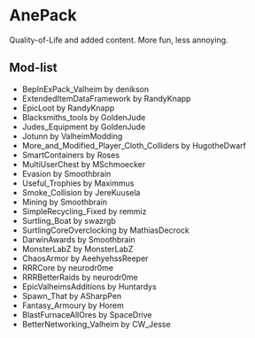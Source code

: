 # AnePack
Quality-of-Life and added content.
More fun, less annoying.


## Mod-list
- BepInExPack_Valheim by denikson
- ExtendedItemDataFramework by RandyKnapp
- EpicLoot by RandyKnapp
- Blacksmiths_tools by GoldenJude
- Judes_Equipment by GoldenJude
- Jotunn by ValheimModding
- More_and_Modified_Player_Cloth_Colliders by HugotheDwarf
- SmartContainers by Roses
- MultiUserChest by MSchmoecker
- Evasion by Smoothbrain
- Useful_Trophies by Maximmus
- Smoke_Collision by JereKuusela
- Mining by Smoothbrain
- SimpleRecycling_Fixed by remmiz
- Surtling_Boat by swazrgb
- SurtlingCoreOverclocking by MathiasDecrock
- DarwinAwards by Smoothbrain
- MonsterLabZ by MonsterLabZ
- ChaosArmor by AeehyehssReeper
- RRRCore by neurodr0me
- RRRBetterRaids by neurodr0me
- EpicValheimsAdditions by Huntardys
- Spawn_That by ASharpPen
- Fantasy_Armoury by Horem
- BlastFurnaceAllOres by SpaceDrive
- BetterNetworking_Valheim by CW_Jesse